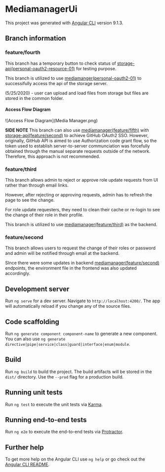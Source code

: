 # MediamanagerUi

This project was generated with [Angular CLI](https://github.com/angular/angular-cli) version 9.1.3.

## Branch information
### feature/fourth
This branch has a temporary button to check status of [storage-api(personal-oauth2-resource-01)](https://github.com/paper-driver/storage-api/tree/feature/personal-oauth2-resource-01) for testing purpose.

This branch is utilized to use [mediamanger(personal-oauth2-01)](https://github.com/paper-driver/mediamanager/tree/feature/personal-oauth2-01) to successifully access the api of the storage server.

(5/25/2020) - user can upload and load files from storage but files are stored in the common folder.

#### Access Flow Diagram
![Access Flow Diagram](Media Manager.png)

**SIDE NOTE**
This branch can also use [mediamanager(feature/fifth)](https://github.com/paper-driver/mediamanager/tree/feature/fifth) with [storage-api(feature/second)](https://github.com/paper-driver/storage-api/tree/feature/second) to achieve GitHub OAuth2 SSO. However, originally, GitHub API is aimed to use Authorization code grant flow, so the token used to establish server-to-server communciation was forcefully obtained through the manual separate requests outside of the network. Therefore, this approach is not recommended.

### feature/third
This branch allows admin to reject or approve role update requests from UI rather than through email links.

However, after rejecting or approving requests, admin has to refresh the page to see the change.

For role update requesters, they need to clean their cache or re-login to see the change of their role in their profile.

This branch is utilized to use [mediamanager(feature/third)](https://github.com/paper-driver/mediamanager/tree/feature/third) as the backend.

### feature/second
This branch allows users to request the change of their roles or password and admin will be notified through email at the backend.

SInce there were some updates in backend [mediamanager(feature/second)](https://github.com/paper-driver/mediamanager/tree/feature/second) endpoints, the environment file in the frontend was also updated accordingly.


## Development server

Run `ng serve` for a dev server. Navigate to `http://localhost:4200/`. The app will automatically reload if you change any of the source files.

## Code scaffolding

Run `ng generate component component-name` to generate a new component. You can also use `ng generate directive|pipe|service|class|guard|interface|enum|module`.

## Build

Run `ng build` to build the project. The build artifacts will be stored in the `dist/` directory. Use the `--prod` flag for a production build.

## Running unit tests

Run `ng test` to execute the unit tests via [Karma](https://karma-runner.github.io).

## Running end-to-end tests

Run `ng e2e` to execute the end-to-end tests via [Protractor](http://www.protractortest.org/).

## Further help

To get more help on the Angular CLI use `ng help` or go check out the [Angular CLI README](https://github.com/angular/angular-cli/blob/master/README.md).
